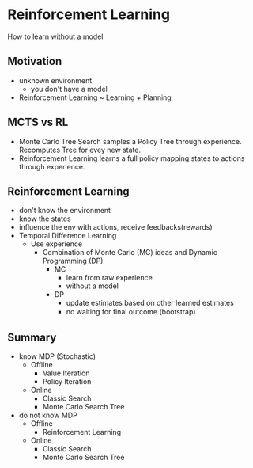 # Reinforcement Learning

How to learn without a model

## Motivation
+ unknown environment
    * you don't have a model
+ Reinforcement Learning ~ Learning + Planning

## MCTS vs RL
+ Monte Carlo Tree Search samples a Policy Tree through experience. Recomputes Tree for evey new state.
+ Reinforcement Learning learns a full policy mapping states to actions through experience.

## Reinforcement Learning
+ don't know the environment
+ know the states
+ influence the env with actions, receive feedbacks(rewards)
+ Temporal Difference Learning
    * Use experience
        - Combination of Monte Carlo (MC) ideas and Dynamic Programming (DP)
            + MC
                * learn from raw experience
                * without a model
            + DP
                * update estimates based on other learned estimates
                * no waiting for ﬁnal outcome (bootstrap)

## Summary
+ know MDP (Stochastic)
    * Offline
        - Value Iteration
        - Policy Iteration
    * Online
        - Classic Search
        - Monte Carlo Search Tree 
+ do not know MDP
    * Offline
        - Reinforcement Learning
    * Online
        - Classic Search
        - Monte Carlo Search Tree

